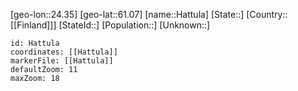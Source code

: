 ﻿---
location: [61.07,24.35]
mapzoom: [7,12] 
mapmarker: city 
type: City
tags:
- geo/City


SpocWebEntityId: 30804
isDeleted: false
confidential: public

---
[geo-lon::24.35]
[geo-lat::61.07]
[name::Hattula]
[State::]
[Country::[[Finland]]]
[StateId::]
[Population::]
[Unknown::]


```leaflet
id: Hattula
coordinates: [[Hattula]]
markerFile: [[Hattula]]
defaultZoom: 11 
maxZoom: 18
```
